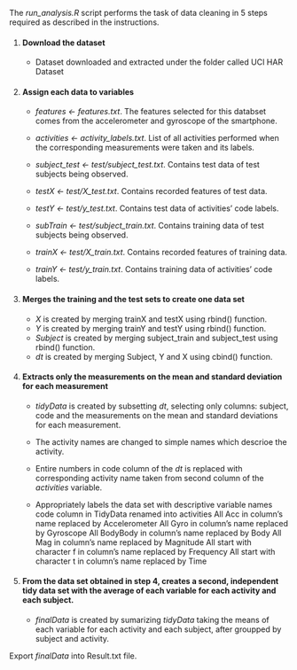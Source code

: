 The *run_analysis.R* script performs the task of data cleaning in 5 steps required as described in the instructions.

1. #### Download the dataset
    + Dataset downloaded and extracted under the folder called UCI HAR Dataset

2. #### Assign each data to variables
    + *features <- features.txt*. 
    The features selected for this databset comes from the accelerometer and gyroscope of the smartphone.

    + *activities <- activity_labels.txt*. 
    List of all activities performed when the corresponding measurements were taken and its labels.

    + *subject_test <- test/subject_test.txt*. 
    Contains test data of test subjects being observed.
    
    + *testX <- test/X_test.txt*. 
    Contains recorded features of test data.
    
    + *testY <- test/y_test.txt*. 
    Contains test data of activities’ code labels.
    
    + *subTrain <- test/subject_train.txt*. 
    Contains training data of test subjects being observed.
    
    + *trainX <- test/X_train.txt*. 
    Contains recorded features of training data.
    
    + *trainY <- test/y_train.txt*. 
    Contains training data of activities’ code labels.

3. #### Merges the training and the test sets to create one data set
    + *X* is created by merging trainX and testX using rbind() function. 
    + *Y* is created by merging trainY and testY using rbind() function. 
    + *Subject* is created by merging subject_train and subject_test using rbind() function. 
    + *dt* is created by merging Subject, Y and X using cbind() function. 

4. #### Extracts only the measurements on the mean and standard deviation for each measurement
    + *tidyData* is created by subsetting *dt*, selecting only columns: subject, code and the measurements on the mean and standard deviations for each measurement. 
    
    + The activity names are changed to simple names which descrioe the activity. 
    + Entire numbers in code column of the *dt* is replaced with corresponding activity name taken from second column of the          *activities* variable.
    
    + Appropriately labels the data set with descriptive variable names
    code column in TidyData renamed into activities
    All Acc in column’s name replaced by Accelerometer
    All Gyro in column’s name replaced by Gyroscope
    All BodyBody in column’s name replaced by Body
    All Mag in column’s name replaced by Magnitude
    All start with character f in column’s name replaced by Frequency
    All start with character t in column’s name replaced by Time

5. #### From the data set obtained in step 4, creates a second, independent tidy data set with the average of each variable for each activity and each subject.
    + *finalData* is created by sumarizing *tidyData* taking the means of each variable for each activity and each subject, after     groupped by subject and activity.

Export *finalData* into Result.txt file.
